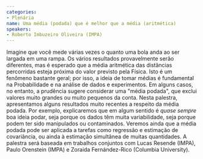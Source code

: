 ```yaml
---
categories:
- Plenária
name: Uma média (podada) que é melhor que a média (aritmética)
speakers:
- Roberto Imbuzeiro Oliveira (IMPA)
---
```


Imagine que você mede várias vezes o quanto uma bola anda ao ser largada em uma rampa. Os vários resultados provavelmente serão diferentes, mas é esperado que a média aritmética das distâncias percorridas esteja próxima do valor previsto pela Física. Isto é um fenômeno bastante geral; por isso, a ideia de tomar médias é fundamental na Probabilidade e na análise de dados e experimentos.
  Em alguns casos, no entanto, a prudência sugere considerar uma "média podada", que exclui valores muito grandes ou muito pequenos da conta. Nesta palestra, apresentamos alguns resultados muito recentes a respeito da média podada. Por exemplo, explicaremos que em algum sentido é *quase sempre* boa ideia podar, seja porque os dados têm muita variabilidade, seja porque podem ter sido manipulados ou contaminados. Veremos ainda que a média podada pode ser aplicada a tarefas como regressão e estimação de covariância, ou ainda à estimação simultânea de muitas quantidades.
  A palestra será baseada em trabalhos conjuntos com Lucas Resende (IMPA), Paulo Orenstein (IMPA) e Zoraida Fernández-Rico (Columbia University).